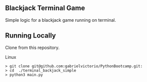 ## Blackjack Terminal Game 

Simple logic for a blackjack game running on terminal.

## Running Locally 

Clone from this repository.

Linux
```
> git clone git@github.com:gabrielvictorio/PythonBootcamp.git:
> cd  ./terminal_backjack_simple
> python3 main.py
```
